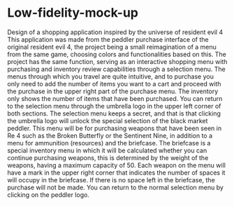 # Low-fidelity-mock-up
Design of a shopping application inspired by the universe of resident evil 4
This application was made from the peddler purchase interface of the original resident evil 4, the project being a small reimagination of a menu from the same game, choosing colors and functionalities based on this. The project has the same function, serving as an interactive shopping menu with purchasing and inventory review capabilities through a selection menu. The menus through which you travel are quite intuitive, and to purchase you only need to add the number of items you want to a cart and proceed with the purchase in the upper right part of the purchase menu. The inventory only shows the number of items that have been purchased. You can return to the selection menu through the umbrella logo in the upper left corner of both sections.
The selection menu keeps a secret, and that is that clicking the umbrella logo will unlock the special selection of the black market peddler. This menu will be for purchasing weapons that have been seen in Re 4 such as the Broken Butterfly or the Sentinent Nine, in addition to a menu for ammunition (resources) and the briefcase. The briefcase is a special inventory menu in which it will be calculated whether you can continue purchasing weapons, this is determined by the weight of the weapons, having a maximum capacity of 50. Each weapon on the menu will have a mark in the upper right corner that indicates the number of spaces it will occupy in the briefcase. If there is no space left in the briefcase, the purchase will not be made. You can return to the normal selection menu by clicking on the peddler logo.
